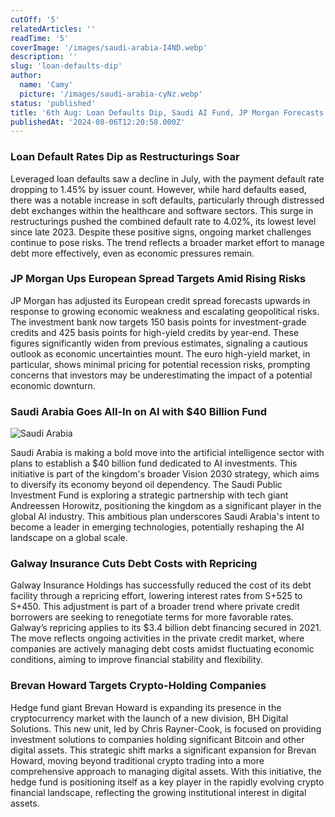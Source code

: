 ```yaml
---
cutOff: '5'
relatedArticles: ''
readTime: '5'
coverImage: '/images/saudi-arabia-I4ND.webp'
description: ''
slug: 'loan-defaults-dip'
author:
  name: 'Camy'
  picture: '/images/saudi-arabia-cyNz.webp'
status: 'published'
title: '6th Aug: Loan Defaults Dip, Saudi AI Fund, JP Morgan Forecasts '
publishedAt: '2024-08-06T12:20:58.000Z'
---
```


### Loan Default Rates Dip as Restructurings Soar

Leveraged loan defaults saw a decline in July, with the payment default rate dropping to 1.45% by issuer count. However, while hard defaults eased, there was a notable increase in soft defaults, particularly through distressed debt exchanges within the healthcare and software sectors. This surge in restructurings pushed the combined default rate to 4.02%, its lowest level since late 2023. Despite these positive signs, ongoing market challenges continue to pose risks. The trend reflects a broader market effort to manage debt more effectively, even as economic pressures remain.

### JP Morgan Ups European Spread Targets Amid Rising Risks

JP Morgan has adjusted its European credit spread forecasts upwards in response to growing economic weakness and escalating geopolitical risks. The investment bank now targets 150 basis points for investment-grade credits and 425 basis points for high-yield credits by year-end. These figures significantly widen from previous estimates, signaling a cautious outlook as economic uncertainties mount. The euro high-yield market, in particular, shows minimal pricing for potential recession risks, prompting concerns that investors may be underestimating the impact of a potential economic downturn.

### Saudi Arabia Goes All-In on AI with $40 Billion Fund

![Saudi Arabia](/images/saudi-arabia-UxMz.webp)

Saudi Arabia is making a bold move into the artificial intelligence sector with plans to establish a $40 billion fund dedicated to AI investments. This initiative is part of the kingdom's broader Vision 2030 strategy, which aims to diversify its economy beyond oil dependency. The Saudi Public Investment Fund is exploring a strategic partnership with tech giant Andreessen Horowitz, positioning the kingdom as a significant player in the global AI industry. This ambitious plan underscores Saudi Arabia's intent to become a leader in emerging technologies, potentially reshaping the AI landscape on a global scale.

### Galway Insurance Cuts Debt Costs with Repricing

Galway Insurance Holdings has successfully reduced the cost of its debt facility through a repricing effort, lowering interest rates from S+525 to S+450. This adjustment is part of a broader trend where private credit borrowers are seeking to renegotiate terms for more favorable rates. Galway’s repricing applies to its $3.4 billion debt financing secured in 2021. The move reflects ongoing activities in the private credit market, where companies are actively managing debt costs amidst fluctuating economic conditions, aiming to improve financial stability and flexibility.

### Brevan Howard Targets Crypto-Holding Companies

Hedge fund giant Brevan Howard is expanding its presence in the cryptocurrency market with the launch of a new division, BH Digital Solutions. This new unit, led by Chris Rayner-Cook, is focused on providing investment solutions to companies holding significant Bitcoin and other digital assets. This strategic shift marks a significant expansion for Brevan Howard, moving beyond traditional crypto trading into a more comprehensive approach to managing digital assets. With this initiative, the hedge fund is positioning itself as a key player in the rapidly evolving crypto financial landscape, reflecting the growing institutional interest in digital assets.